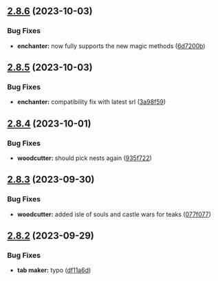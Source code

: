## [2.8.6](https://github.com/Torwent/wasp-free/compare/v2.8.5...v2.8.6) (2023-10-03)


### Bug Fixes

* **enchanter:** now fully supports the new magic methods ([6d7200b](https://github.com/Torwent/wasp-free/commit/6d7200b2e0d6e1b0a0e0d77d99f062fde434b6ab))



## [2.8.5](https://github.com/Torwent/wasp-free/compare/v2.8.4...v2.8.5) (2023-10-03)


### Bug Fixes

* **enchanter:** compatibility fix with latest srl ([3a98f59](https://github.com/Torwent/wasp-free/commit/3a98f59007bf3893d2a3f36715d7fd40faa4b60c))



## [2.8.4](https://github.com/Torwent/wasp-free/compare/v2.8.3...v2.8.4) (2023-10-01)


### Bug Fixes

* **woodcutter:** should pick nests again ([935f722](https://github.com/Torwent/wasp-free/commit/935f722fb227f508d7a42dec5c32a01ff55a80f0))



## [2.8.3](https://github.com/Torwent/wasp-free/compare/v2.8.2...v2.8.3) (2023-09-30)


### Bug Fixes

* **woodcutter:** added isle of souls and castle wars for teaks ([077f077](https://github.com/Torwent/wasp-free/commit/077f077c885f83dddf82e9dc8bc0c69bf752db6a))



## [2.8.2](https://github.com/Torwent/wasp-free/compare/v2.8.1...v2.8.2) (2023-09-29)


### Bug Fixes

* **tab maker:** typo ([df11a6d](https://github.com/Torwent/wasp-free/commit/df11a6d72c324f58919b8d581d53b0c44f13cd66))




